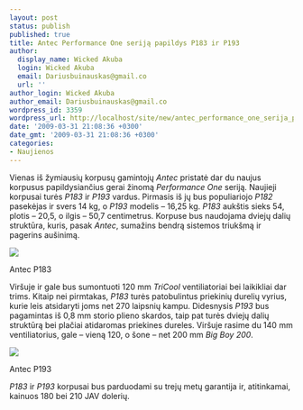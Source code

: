 ```yaml
---
layout: post
status: publish
published: true
title: Antec Performance One seriją papildys P183 ir P193
author:
  display_name: Wicked Akuba
  login: Wicked Akuba
  email: Dariusbuinauskas@gmail.co
  url: ''
author_login: Wicked Akuba
author_email: Dariusbuinauskas@gmail.co
wordpress_id: 3359
wordpress_url: http://localhost/site/new/antec_performance_one_serija_papildys_p183_ir_p193/
date: '2009-03-31 21:08:36 +0300'
date_gmt: '2009-03-31 21:08:36 +0300'
categories:
- Naujienos
---
```

<p>Vienas iš žymiausių korpusų gamintojų <i>Antec </i>pristatė dar du naujus korpusus papildysiančius gerai žinomą <i>Performance One </i>seriją. Naujieji korpusai turės <i>P183 </i>ir <i>P193 </i>vardus. Pirmasis iš jų bus populiariojo <i>P182 </i>pasekėjas ir svers 14 kg, o <i>P193 </i>modelis – 16,25 kg. <i>P183 </i>aukštis sieks 54, plotis – 20,5, o ilgis – 50,7 centimetrus. Korpuse bus naudojama dviejų dalių struktūra, kuris, pasak <i>Antec</i>, sumažins bendrą sistemos triukšmą ir pagerins aušinimą. </p>
<p><img src="http://akuba.technews.lt/p183.JPG" /></p>
<p><span class="saltinis">Antec P183</span></p>
<p>Viršuje ir gale bus sumontuoti 120 mm <i>TriCool </i>ventiliatoriai bei laikikliai dar trims. Kitaip nei pirmtakas, <i>P183 </i>turės patobulintus priekinių durelių vyrius, kurie leis atsidaryti joms net 270 laipsnių kampu. Didesnysis <i>P193 </i>bus pagamintas iš 0,8 mm storio plieno skardos, taip pat turės dviejų dalių struktūrą bei plačiai atidaromas priekines dureles. Viršuje rasime du 140 mm ventiliatorius, gale – vieną 120, o šone – net 200 mm <i>Big Boy 200</i>. </p>
<p><img src="http://akuba.technews.lt/p193.JPG" /></p>
<p><span class="saltinis">Antec P193</span></p>
<p><i>P183 </i>ir <i>P193 </i>korpusai bus parduodami su trejų metų garantija ir, atitinkamai, kainuos 180 bei 210 JAV dolerių.<br /></p>
